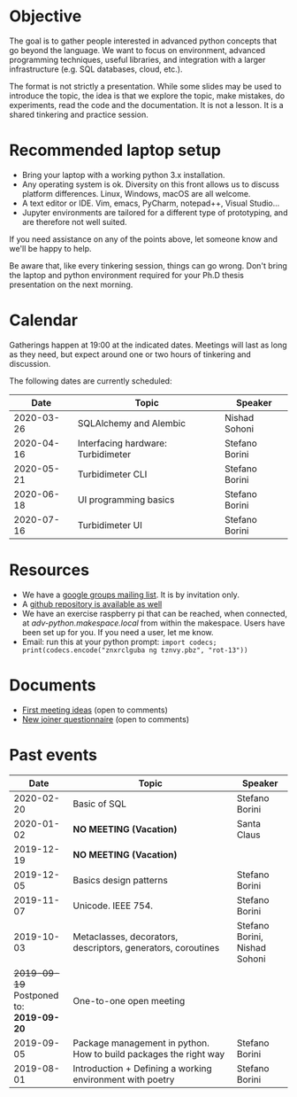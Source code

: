 # Objective

The goal is to gather people interested in advanced python concepts that go
beyond the language.  We want to focus on environment, advanced programming
techniques, useful libraries, and integration with a larger infrastructure
(e.g. SQL databases, cloud, etc.).

The format is not strictly a presentation. While some slides may be used to
introduce the topic, the idea is that we explore the topic, make mistakes, do
experiments, read the code and the documentation. It is not a lesson. It is a
shared tinkering and practice session.

# Recommended laptop setup

- Bring your laptop with a working python 3.x installation.
- Any operating system is ok. Diversity on this front allows us to 
  discuss platform differences. Linux, Windows, macOS are all welcome.
- A text editor or IDE. Vim, emacs, PyCharm, notepad++, Visual Studio...
- Jupyter environments are tailored for a different type of prototyping, and
  are therefore not well suited.

If you need assistance on any of the points above, let someone know and we'll be
happy to help.

Be aware that, like every tinkering session, things can go wrong. Don't bring
the laptop and python environment required for your Ph.D thesis presentation 
on the next morning.

# Calendar

Gatherings happen at 19:00 at the indicated dates. Meetings will last
as long as they need, but expect around one or two hours of tinkering and
discussion.

The following dates are currently scheduled:

| Date          | Topic                                                             | Speaker         |
| ------------- | ----------------------------------------------------------------- | --------------- |
| 2020-03-26    | SQLAlchemy and Alembic                                            | Nishad Sohoni   |
| 2020-04-16    | Interfacing hardware: Turbidimeter                                | Stefano Borini  |
| 2020-05-21    | Turbidimeter CLI                                                  | Stefano Borini  |
| 2020-06-18    | UI programming basics                                             | Stefano Borini  |
| 2020-07-16    | Turbidimeter UI                                                   | Stefano Borini  |

# Resources

- We have a [google groups mailing list](https://groups.google.com/forum/#!forum/makepython). It is by invitation only.
- A [github repository is available as well](https://github.com/makepython)
- We have an exercise raspberry pi that can be reached, when connected, at *adv-python.makespace.local* from within the makespace. Users have been set up for you. If you need a user, let me know.
- Email: run this at your python prompt: ``import codecs; print(codecs.encode("znxrclguba ng tznvy.pbz", "rot-13"))``

# Documents

- [First meeting ideas](https://docs.google.com/document/d/1BTSCBLgdd0ZDRIh2sWCWsHLe0adeXfWCzUeI5O-z9Ks/edit?usp=sharing) (open to comments)
- [New joiner questionnaire](https://docs.google.com/document/d/1PP4eCe_0JMMkOEexiezaRcccwhVsVY9DD7lTc2XFBws/edit?usp=sharing) (open to comments)

# Past events

| Date          | Topic                                                             | Speaker         |
| ------------- | ----------------------------------------------------------------- | --------------- |
| 2020-02-20    | Basic of SQL                                                      | Stefano Borini  |
| 2020-01-02    | **NO MEETING (Vacation)**                                         | Santa Claus     |
| 2019-12-19    | **NO MEETING (Vacation)**                                         |                 |
| 2019-12-05    | Basics design patterns                                            | Stefano Borini  |
| 2019-11-07    | Unicode. IEEE 754.                                                | Stefano Borini  |
| 2019-10-03    | Metaclasses, decorators, descriptors, generators, coroutines      | Stefano Borini,<br/>Nishad Sohoni |
| ~~2019-09-19~~ <br/> Postponed to: <br/> **2019-09-20** | One-to-one open meeting                       |                 |
| 2019-09-05    | Package management in python. How to build packages the right way | Stefano Borini  |
| 2019-08-01    | Introduction + Defining a working environment with poetry         | Stefano Borini  |
